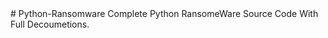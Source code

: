 <meta name="google-site-verification" content="it2bAv6scwvZZ_b9HaZpANvjOjkmASVEjloeUnVLtcA" />
# Python-Ransomware
Complete Python RansomeWare Source Code With Full Decoumetions.

